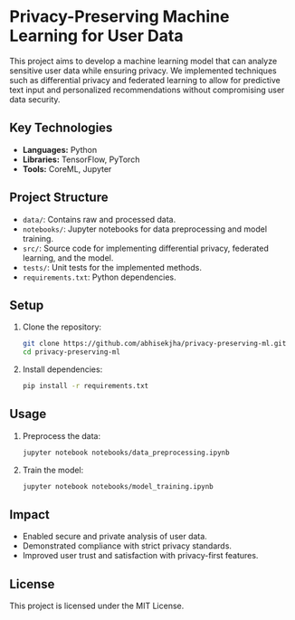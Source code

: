 # Privacy-Preserving Machine Learning for User Data

This project aims to develop a machine learning model that can analyze sensitive user data while ensuring privacy. We implemented techniques such as differential privacy and federated learning to allow for predictive text input and personalized recommendations without compromising user data security.

## Key Technologies
- **Languages:** Python
- **Libraries:** TensorFlow, PyTorch
- **Tools:** CoreML, Jupyter

## Project Structure
- `data/`: Contains raw and processed data.
- `notebooks/`: Jupyter notebooks for data preprocessing and model training.
- `src/`: Source code for implementing differential privacy, federated learning, and the model.
- `tests/`: Unit tests for the implemented methods.
- `requirements.txt`: Python dependencies.

## Setup
1. Clone the repository:
    ```bash
    git clone https://github.com/abhisekjha/privacy-preserving-ml.git
    cd privacy-preserving-ml
    ```
2. Install dependencies:
    ```bash
    pip install -r requirements.txt
    ```

## Usage
1. Preprocess the data:
    ```bash
    jupyter notebook notebooks/data_preprocessing.ipynb
    ```
2. Train the model:
    ```bash
    jupyter notebook notebooks/model_training.ipynb
    ```

## Impact
- Enabled secure and private analysis of user data.
- Demonstrated compliance with strict privacy standards.
- Improved user trust and satisfaction with privacy-first features.

## License
This project is licensed under the MIT License.

